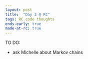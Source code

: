 ```yaml
---
layout: post
title:  "Day 3 @ RC"
tags: RC code thoughts
ends-early: true
made-at-rc: true
---
```


TO DO: 
- ask Michelle about Markov chains
